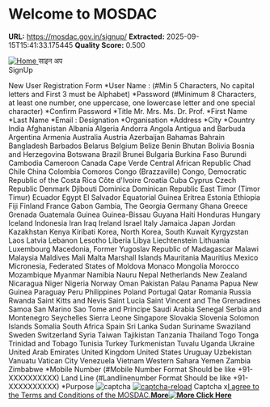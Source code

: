# Welcome to MOSDAC

**URL:** https://mosdac.gov.in/signup/
**Extracted:** 2025-09-15T15:41:33.175445
**Quality Score:** 0.500

[ ![Home](https://mosdac.gov.in/sites/default/files/mosdac_small.png) ](https://mosdac.gov.in/ "Home")
साइन अप  
SignUp  

New User Registration Form
*User Name : (#Min 5 Characters, No capital letters and First 3 must be Alphabet)
*Password (#Minimum 8 Characters, at least one number, one uppercase, one lowercase letter and one special character)
*Confirm Password
*Title Mr. Mrs. Ms. Dr. Prof.
*First Name
*Last Name
*Email :
Designation
*Organisation
*Address
*City
*Country India Afghanistan Albania Algeria Andorra Angola Antigua and Barbuda Argentina Armenia Australia Austria Azerbaijan Bahamas Bahrain Bangladesh Barbados Belarus Belgium Belize Benin Bhutan Bolivia Bosnia and Herzegovina Botswana Brazil Brunei Bulgaria Burkina Faso Burundi Cambodia Cameroon Canada Cape Verde Central African Republic Chad Chile China Colombia Comoros Congo (Brazzaville) Congo, Democratic Republic of the Costa Rica Côte d'Ivoire Croatia Cuba Cyprus Czech Republic Denmark Djibouti Dominica Dominican Republic East Timor (Timor Timur) Ecuador Egypt El Salvador Equatorial Guinea Eritrea Estonia Ethiopia Fiji Finland France Gabon Gambia, The Georgia Germany Ghana Greece Grenada Guatemala Guinea Guinea-Bissau Guyana Haiti Honduras Hungary Iceland Indonesia Iran Iraq Ireland Israel Italy Jamaica Japan Jordan Kazakhstan Kenya Kiribati Korea, North Korea, South Kuwait Kyrgyzstan Laos Latvia Lebanon Lesotho Liberia Libya Liechtenstein Lithuania Luxembourg Macedonia, Former Yugoslav Republic of Madagascar Malawi Malaysia Maldives Mali Malta Marshall Islands Mauritania Mauritius Mexico Micronesia, Federated States of Moldova Monaco Mongolia Morocco Mozambique Myanmar Namibia Nauru Nepal Netherlands New Zealand Nicaragua Niger Nigeria Norway Oman Pakistan Palau Panama Papua New Guinea Paraguay Peru Philippines Poland Portugal Qatar Romania Russia Rwanda Saint Kitts and Nevis Saint Lucia Saint Vincent and The Grenadines Samoa San Marino Sao Tome and Principe Saudi Arabia Senegal Serbia and Montenegro Seychelles Sierra Leone Singapore Slovakia Slovenia Solomon Islands Somalia South Africa Spain Sri Lanka Sudan Suriname Swaziland Sweden Switzerland Syria Taiwan Tajikistan Tanzania Thailand Togo Tonga Trinidad and Tobago Tunisia Turkey Turkmenistan Tuvalu Uganda Ukraine United Arab Emirates United Kingdom United States Uruguay Uzbekistan Vanuatu Vatican City Venezuela Vietnam Western Sahara Yemen Zambia Zimbabwe
*Mobile Number (#Mobile Number Format Should be like +91-XXXXXXXXXX)
Land Line (#Landlinenumber Format Should be like +91-XXXXXXXXXX)
*Purpose
![captcha](https://mosdac.gov.in/signup/) [ ![captcha-reload](https://mosdac.gov.in/signup/img/refresh-icon.png)](javascript:%20refreshCaptcha\(\);)
Captcha
x[I agree to the Terms and Conditions of the MOSDAC.**More![More Click Here](https://mosdac.gov.in/signup/external-link.png)**](https://mosdac.gov.in/terms-conditions)   
  

